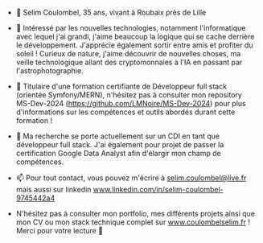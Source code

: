 - 👋 Selim Coulombel, 35 ans, vivant à Roubaix près de Lille
  
- 👀 Intéressé par les nouvelles technologies, notamment l'informatique avec lequel j'ai grandi, j'aime beaucoup la logique qui se cache derrière le développement. J'apprécie également sortir entre amis et profiter du soleil ! Curieux de nature, j'aime découvrir de nouvelles choses, ma veille technologique allant des cryptomonnaies à l'IA en passant par l'astrophotographie.

- 🌱 Titulaire d'une formation certifiante de Développeur full stack (orientée Symfony/MERN), n'hésitez pas à consulter mon repository MS-Dev-2024 (https://github.com/LMNoire/MS-Dev-2024) pour plus d'informations sur les compétences et outils abordés durant cette formation !
  
- 💞️ Ma recherche se porte actuellement sur un CDI en tant que développeur full stack. J'ai également pour projet de passer la certification Google Data Analyst afin d'élargir mon champ de compétences.

- 📫 Pour tout contact, vous pouvez m'écrire à selim.coulombel@live.fr mais aussi sur linkedin www.linkedin.com/in/selim-coulombel-9745442a4
-  N'hésitez pas à consulter mon portfolio, mes différents projets ainsi que mon CV ou mon stack technique complet sur www.coulombelselim.fr ! Merci pour votre lecture 👋
  
<!---
LMNoire/LMNoire is a ✨ special ✨ repository because its `README.md` (this file) appears on your GitHub profile.
You can click the Preview link to take a look at your changes.
--->
